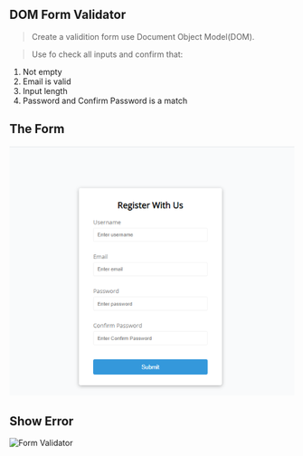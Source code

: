 ## DOM Form Validator 

>Create a validition form use Document Object Model(DOM).

> Use fo check all inputs and confirm that:
1. Not empty
2. Email is valid
3. Input length
4. Password and Confirm Password is a match

## The Form
![Form Validator](./README-IMG/Validator-form.PNG)

## Show Error
![Form Validator](../../../D:\JCA\DOM-form-validator\README-IMG/form-error.PNG)
